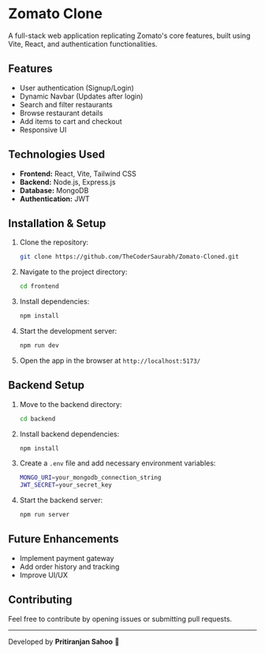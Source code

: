 # Zomato Clone

A full-stack web application replicating Zomato's core features, built using Vite, React, and authentication functionalities.

## Features

- User authentication (Signup/Login)
- Dynamic Navbar (Updates after login)
- Search and filter restaurants
- Browse restaurant details
- Add items to cart and checkout
- Responsive UI

## Technologies Used

- **Frontend:** React, Vite, Tailwind CSS
- **Backend:** Node.js, Express.js
- **Database:** MongoDB
- **Authentication:** JWT

## Installation & Setup

1. Clone the repository:
   ```sh
   git clone https://github.com/TheCoderSaurabh/Zomato-Cloned.git
   ```
2. Navigate to the project directory:
   ```sh
   cd frontend
   ```
3. Install dependencies:
   ```sh
   npm install
   ```
4. Start the development server:
   ```sh
   npm run dev
   ```
5. Open the app in the browser at `http://localhost:5173/`

## Backend Setup

1. Move to the backend directory:
   ```sh
   cd backend
   ```
2. Install backend dependencies:
   ```sh
   npm install
   ```
3. Create a `.env` file and add necessary environment variables:
   ```sh
   MONGO_URI=your_mongodb_connection_string
   JWT_SECRET=your_secret_key
   ```
4. Start the backend server:
   ```sh
   npm run server
   ```

## Future Enhancements

- Implement payment gateway
- Add order history and tracking
- Improve UI/UX

## Contributing

Feel free to contribute by opening issues or submitting pull requests.


---

Developed by **Pritiranjan Sahoo** 🚀


